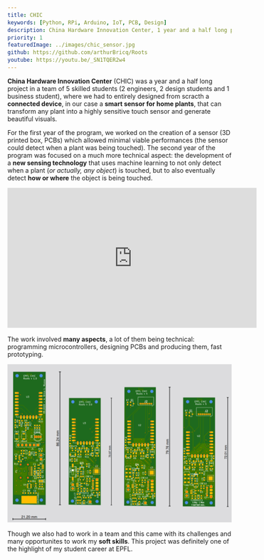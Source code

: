 ```yaml
---
title: CHIC
keywords: [Python, RPi, Arduino, IoT, PCB, Design]
description: China Hardware Innovation Center, 1 year and a half long project in a team of 5 students from 3 different schools, to design and create a connected object.
priority: 1
featuredImage: ../images/chic_sensor.jpg
github: https://github.com/arthurBricq/Roots
youtube: https://youtu.be/_SN1TQER2w4
---
```


**China Hardware Innovation Center** (CHIC) was a year and a half long project in a team of 5 skilled students (2 engineers, 2 design students and 1 business student), where we had to entirely designed from scracth a **connected device**, in our case a **smart sensor for home plants**, that can transform any plant into a highly sensitive touch sensor and generate beautiful visuals. 

For the first year of the program, we worked on the creation of a sensor (3D printed box, PCBs) which allowed minimal viable performances (the sensor could detect when a plant was being touched). The second year of the program was focused on a much more technical aspect: the development of a **new sensing technology** that uses machine learning to not only detect when a plant (*or actually, any object*) is touched, but to also eventually detect **how or where** the object is being touched. 

<iframe width="560" height="315" src="https://www.youtube.com/embed/_SN1TQER2w4" frameborder="0" allowfullscreen></iframe>

The work involved **many aspects**, a lot of them being technical: programming microcontrollers, designing PCBs and producing them, fast prototyping.

![](../images/chic_all_pcb.png)

Though we also had to work in a team and this came with its challenges and many opportunites to work my **soft skills**. This project was definitely one of the highlight of my student career at EPFL. 


